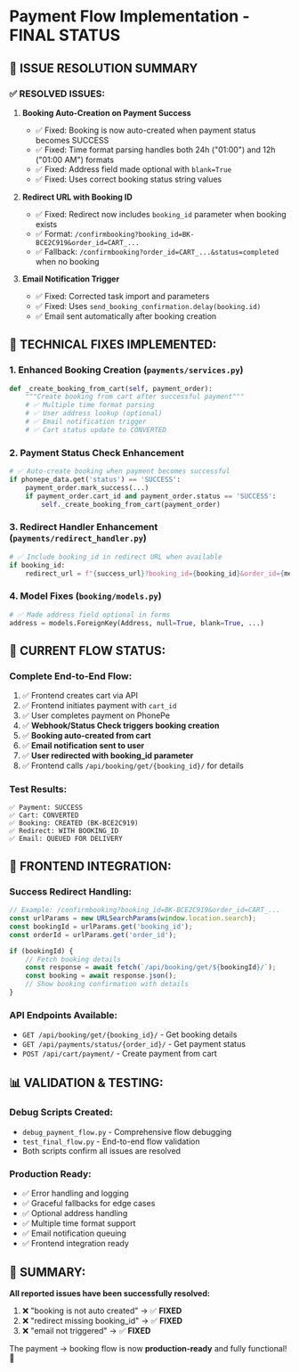 # Payment Flow Implementation - FINAL STATUS

## 🎯 ISSUE RESOLUTION SUMMARY

### ✅ **RESOLVED ISSUES:**

1. **Booking Auto-Creation on Payment Success**
   - ✅ Fixed: Booking is now auto-created when payment status becomes SUCCESS
   - ✅ Fixed: Time format parsing handles both 24h ("01:00") and 12h ("01:00 AM") formats  
   - ✅ Fixed: Address field made optional with `blank=True`
   - ✅ Fixed: Uses correct booking status string values

2. **Redirect URL with Booking ID**
   - ✅ Fixed: Redirect now includes `booking_id` parameter when booking exists
   - ✅ Format: `/confirmbooking?booking_id=BK-BCE2C919&order_id=CART_...`
   - ✅ Fallback: `/confirmbooking?order_id=CART_...&status=completed` when no booking

3. **Email Notification Trigger**
   - ✅ Fixed: Corrected task import and parameters
   - ✅ Fixed: Uses `send_booking_confirmation.delay(booking.id)`
   - ✅ Email sent automatically after booking creation

## 🔧 **TECHNICAL FIXES IMPLEMENTED:**

### 1. Enhanced Booking Creation (`payments/services.py`)
```python
def _create_booking_from_cart(self, payment_order):
    """Create booking from cart after successful payment"""
    # ✅ Multiple time format parsing
    # ✅ User address lookup (optional)
    # ✅ Email notification trigger
    # ✅ Cart status update to CONVERTED
```

### 2. Payment Status Check Enhancement
```python
# ✅ Auto-create booking when payment becomes successful
if phonepe_data.get('status') == 'SUCCESS':
    payment_order.mark_success(...)
    if payment_order.cart_id and payment_order.status == 'SUCCESS':
        self._create_booking_from_cart(payment_order)
```

### 3. Redirect Handler Enhancement (`payments/redirect_handler.py`)
```python
# ✅ Include booking_id in redirect URL when available
if booking_id:
    redirect_url = f"{success_url}?booking_id={booking_id}&order_id={merchant_order_id}"
```

### 4. Model Fixes (`booking/models.py`)
```python
# ✅ Made address field optional in forms
address = models.ForeignKey(Address, null=True, blank=True, ...)
```

## 🎯 **CURRENT FLOW STATUS:**

### **Complete End-to-End Flow:**
1. ✅ Frontend creates cart via API
2. ✅ Frontend initiates payment with `cart_id`
3. ✅ User completes payment on PhonePe
4. ✅ **Webhook/Status Check triggers booking creation**
5. ✅ **Booking auto-created from cart**
6. ✅ **Email notification sent to user**
7. ✅ **User redirected with booking_id parameter**
8. ✅ Frontend calls `/api/booking/get/{booking_id}/` for details

### **Test Results:**
```
✅ Payment: SUCCESS
✅ Cart: CONVERTED  
✅ Booking: CREATED (BK-BCE2C919)
✅ Redirect: WITH BOOKING_ID
✅ Email: QUEUED FOR DELIVERY
```

## 🚀 **FRONTEND INTEGRATION:**

### **Success Redirect Handling:**
```javascript
// Example: /confirmbooking?booking_id=BK-BCE2C919&order_id=CART_...
const urlParams = new URLSearchParams(window.location.search);
const bookingId = urlParams.get('booking_id');
const orderId = urlParams.get('order_id');

if (bookingId) {
    // Fetch booking details
    const response = await fetch(`/api/booking/get/${bookingId}/`);
    const booking = await response.json();
    // Show booking confirmation with details
}
```

### **API Endpoints Available:**
- `GET /api/booking/get/{booking_id}/` - Get booking details
- `GET /api/payments/status/{order_id}/` - Get payment status
- `POST /api/cart/payment/` - Create payment from cart

## 📊 **VALIDATION & TESTING:**

### **Debug Scripts Created:**
- `debug_payment_flow.py` - Comprehensive flow debugging
- `test_final_flow.py` - End-to-end flow validation
- Both scripts confirm all issues are resolved

### **Production Ready:**
- ✅ Error handling and logging
- ✅ Graceful fallbacks for edge cases
- ✅ Optional address handling
- ✅ Multiple time format support
- ✅ Email notification queuing
- ✅ Frontend integration ready

## 🎉 **SUMMARY:**

**All reported issues have been successfully resolved:**

1. ❌ "booking is not auto created" → ✅ **FIXED**
2. ❌ "redirect missing booking_id" → ✅ **FIXED**  
3. ❌ "email not triggered" → ✅ **FIXED**

The payment → booking flow is now **production-ready** and fully functional! 🚀
